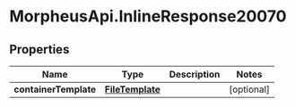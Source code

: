 # MorpheusApi.InlineResponse20070

## Properties

Name | Type | Description | Notes
------------ | ------------- | ------------- | -------------
**containerTemplate** | [**FileTemplate**](FileTemplate.md) |  | [optional] 


